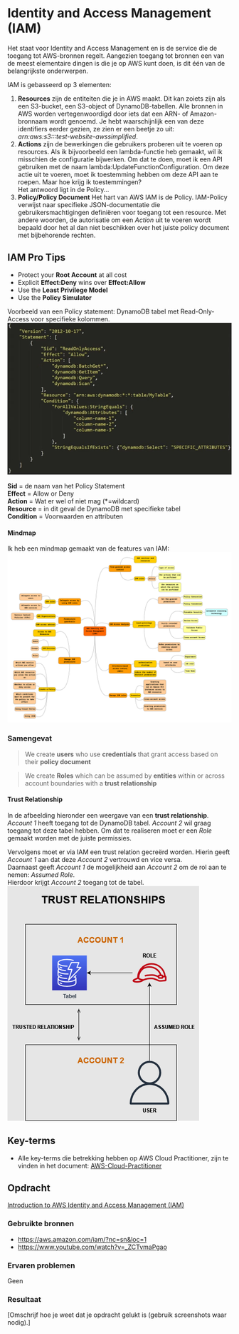 # Identity and Access Management (IAM)
Het staat voor Identity and Access Management en is de service die de toegang tot AWS-bronnen regelt. Aangezien toegang tot bronnen een van de meest elementaire dingen is die je op AWS kunt doen, is dit één van de belangrijkste onderwerpen.

IAM is gebasseerd op 3 elementen:  
1. **Resources** zijn de entiteiten die je in AWS maakt. Dit kan zoiets zijn als een S3-bucket, een S3-object of DynamoDB-tabellen. Alle bronnen in AWS worden vertegenwoordigd door iets dat een ARN- of Amazon-bronnaam wordt genoemd. Je hebt waarschijnlijk een van deze identifiers eerder gezien, ze zien er een beetje zo uit:  
*arn:aws:s3:::test-website-awssimplified*.  
1. **Actions** zijn de bewerkingen die gebruikers proberen uit te voeren op resources. Als ik bijvoorbeeld een lambda-functie heb gemaakt, wil ik misschien de configuratie bijwerken. Om dat te doen, moet ik een API gebruiken met de naam lambda:UpdateFunctionConfiguration. Om deze actie uit te voeren, moet ik toestemming hebben om deze API aan te roepen. Maar hoe krijg ik toestemmingen?  
Het antwoord ligt in de Policy...  
3. **Policy/Policy Document** Het hart van AWS IAM is de Policy. IAM-Policy verwijst naar specifieke JSON-documentatie die gebruikersmachtigingen definiëren voor toegang tot een resource. Met andere woorden, de autorisatie om een *Action* uit te voeren wordt bepaald door het al dan niet beschikken over het juiste policy document met bijbehorende rechten.  

## IAM Pro Tips
- Protect your **Root Account** at all cost
- Explicit **Effect:Deny** wins over **Effect:Allow**
- Use the **Least Privilege Model**
- Use the **Policy Simulator**

Voorbeeld van een Policy statement: DynamoDB tabel met Read-Only-Access voor specifieke kolommen.  
![policy](../00_includes/AWS-31a.png)

**Sid** = de naam van het Policy Statement  
**Effect** = Allow or Deny  
**Action** = Wat er wel of niet mag (*=wildcard)  
**Resource** = in dit geval de DynamoDB met specifieke tabel  
**Condition** = Voorwaarden en attributen

#### Mindmap
Ik heb een mindmap gemaakt van de features van IAM:  
![mindmap](../00_includes/mindmap-aws-iam.png)

### Samengevat
>We create **users** who use **credentials** that grant access based on their **policy document**

>We create **Roles** which can be assumed by **entities** within or across account boundaries with a **trust relationship**

#### Trust Relationship
In de afbeelding hieronder een weergave van een **trust relationship**.  
*Account 1* heeft toegang tot de DynamoDB tabel. *Account 2* wil graag toegang tot deze tabel hebben. Om dat te realiseren moet er een *Role* gemaakt worden met de juiste permissies.

Vervolgens moet er via IAM een trust relation gecreërd worden. Hierin geeft *Account 1* aan dat deze *Account 2* vertrouwd en vice versa.  
Daarnaast geeft *Account 1* de mogelijkheid aan *Account 2* om de rol aan te nemen: *Assumed Role*.  
Hierdoor krijgt *Account 2* toegang tot de tabel.  
![trust](../00_includes/trust_relationships.drawio.png)
## Key-terms
- Alle key-terms die betrekking hebben op AWS Cloud Practitioner, zijn te vinden in het document: [AWS-Cloud-Practitioner](../beschrijvingen/aws-cloud-practitioner.md)  

## Opdracht
[Introduction to AWS Identity and Access Management (IAM)](https://amazon.qwiklabs.com/focuses/22172?catalog_rank=%7B%22rank%22%3A2%2C%22num_filters%22%3A0%2C%22has_search%22%3Atrue%7D&parent=catalog&search_id=15177031)
### Gebruikte bronnen
- https://aws.amazon.com/iam/?nc=sn&loc=1
- https://www.youtube.com/watch?v=_ZCTvmaPgao

### Ervaren problemen
Geen

### Resultaat
[Omschrijf hoe je weet dat je opdracht gelukt is (gebruik screenshots waar nodig).]
